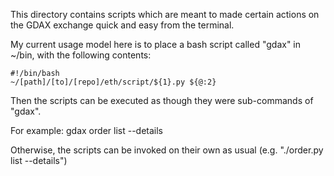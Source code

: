
This directory contains scripts which are meant to made certain actions on the GDAX exchange quick and easy from the terminal.

My current usage model here is to place a bash script called "gdax" in ~/bin, with the following contents:

    #!/bin/bash
    ~/[path]/[to]/[repo]/eth/script/${1}.py ${@:2}

Then the scripts can be executed as though they were sub-commands of "gdax".

For example:  gdax order list --details

Otherwise, the scripts can be invoked on their own as usual (e.g.  "./order.py list --details")
